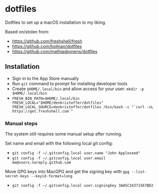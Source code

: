 # dotfiles

Dotfiles to set up a macOS installation to my liking.

Based on/stolen from:

- https://github.com/freshshell/fresh
- https://github.com/holman/dotfiles
- https://github.com/mathiasbynens/dotfiles

## Installation

- Sign in to the App Store manually
- Run `git` command to prompt for installing developer tools
- Create `$HOME/.local/bin` and allow access for your user: `mkdir -p $HOME/.local/bin`
- `` FRESH_BIN_PATH=$HOME/.local/bin FRESH_LOCAL="$HOME/denkristoffer/dotfiles" FRESH_LOCAL_SOURCE=denkristoffer/dotfiles /bin/bash -c "`curl -sL https://get.freshshell.com`" ``

### Manual steps

The system still requires some manual setup after running.

Set name and email with the following local git config:

- `git config -f ~/.gitconfig.local user.name "John Appleseed"`
- `git config -f ~/.gitconfig.local user.email me@users.noreply.github.com`

Move GPG keys into MacGPG and get the signing key with `gpg --list-secret-keys --keyid-format=long`

- `git config -f ~/.gitconfig.local user.signingkey 3AA5C34371567BD2`
